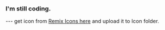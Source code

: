 <h3>I'm still coding.</h3>
---
get icon from <a href="https://github.com/Remix-Design/RemixIcon">Remix Icons here</a>
 and upload it to Icon folder.
